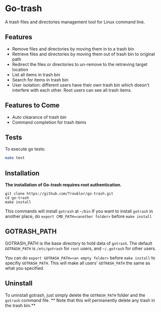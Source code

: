 # Go-trash

A trash files and directories management tool for Linux command line. 

## Features

- Remove files and directories by moving them in to a trash bin
- Retrieve files and directories by moving them out of trash bin to original path
- Redirect the files or directories to un-remove to the retrieving target location
- List all items in trash bin
- Search for items in trash bin
- User isolation: different users have their own trash bin which doesn't interfere with each other. Root users can see all trash items. 

## Features to Come

- Auto clearance of trash bin
- Command completion for trash items

## Tests

To execute go tests:

```bash
make test
```

## Installation

**The installation of Go-trash requires root authentication.**

```
git clone https://github.com/Troublor/go-trash.git
cd go-trash
make install 
```
This commands will install `gotrash` at `~/bin`
If you want to install `gotrash` in another place, do `export CMD_PATH=<another folder>` before `make install` 

## GOTRASH_PATH

GOTRASH_PATH is the base directory to hold data of `gotrash`. The default `GOTRASH_PATH` is `/etc/gotrash` for `root` 
users, and `~/.gotrash` for other users. 

You can do `export GOTRASH_PATH=<an empty folder>` before `make install` to specifiy `GOTRASH_PATH`. This will make all 
users' `GOTRASH_PATH` the same as what you specified.

## Uninstall

To uninstall gotrash, just simply delete the `GOTRASH_PATH` folder and the `gotrash` command file. 
** Note that this will permanently delete any trash in the trash bin.**
